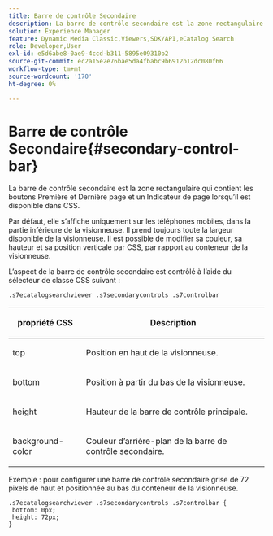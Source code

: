```yaml
---
title: Barre de contrôle Secondaire
description: La barre de contrôle secondaire est la zone rectangulaire qui contient les boutons Première et Dernière page et un Indicateur de page lorsqu’il est disponible dans CSS.
solution: Experience Manager
feature: Dynamic Media Classic,Viewers,SDK/API,eCatalog Search
role: Developer,User
exl-id: e5d6abe8-0ae9-4ccd-b311-5895e09310b2
source-git-commit: ec2a15e2e76bae5da4fbabc9b6912b12dc080f66
workflow-type: tm+mt
source-wordcount: '170'
ht-degree: 0%

---
```


# Barre de contrôle Secondaire{#secondary-control-bar}

La barre de contrôle secondaire est la zone rectangulaire qui contient les boutons Première et Dernière page et un Indicateur de page lorsqu’il est disponible dans CSS.

Par défaut, elle s’affiche uniquement sur les téléphones mobiles, dans la partie inférieure de la visionneuse. Il prend toujours toute la largeur disponible de la visionneuse. Il est possible de modifier sa couleur, sa hauteur et sa position verticale par CSS, par rapport au conteneur de la visionneuse.

L’aspect de la barre de contrôle secondaire est contrôlé à l’aide du sélecteur de classe CSS suivant :

`.s7ecatalogsearchviewer .s7secondarycontrols .s7controlbar`

<table id="table_2C8D322F57114A72B43053CB4539C65C"> 
 <thead> 
  <tr> 
   <th colname="col1" class="entry"> <p> propriété CSS </p> </th> 
   <th colname="col2" class="entry"> <p>Description </p> </th> 
  </tr> 
 </thead>
 <tbody> 
  <tr> 
   <td colname="col1"> <p> <span class="codeph"> top </span> </p> </td> 
   <td colname="col2"> <p>Position en haut de la visionneuse. </p> </td> 
  </tr> 
  <tr> 
   <td colname="col1"> <p> <span class="codeph"> bottom </span> </p> </td> 
   <td colname="col2"> <p>Position à partir du bas de la visionneuse. </p> </td> 
  </tr> 
  <tr> 
   <td colname="col1"> <p> <span class="codeph"> height </span> </p> </td> 
   <td colname="col2"> <p>Hauteur de la barre de contrôle principale. </p> </td> 
  </tr> 
  <tr> 
   <td colname="col1"> <p> <span class="codeph"> background-color </span> </p> </td> 
   <td colname="col2"> <p>Couleur d’arrière-plan de la barre de contrôle secondaire. </p> </td> 
  </tr> 
 </tbody> 
</table>

Exemple : pour configurer une barre de contrôle secondaire grise de 72 pixels de haut et positionnée au bas du conteneur de la visionneuse.

```
.s7ecatalogsearchviewer .s7secondarycontrols .s7controlbar {  
 bottom: 0px; 
 height: 72px; 
}
```
